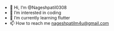- 👋 Hi, I’m @Nageshpatil0308
- 👀 I’m interested in coding
- 🌱 I’m currently learning flutter
- 📫 How to reach me nageshpatilm4u@gmail.com

<!---
Nageshpatil0308/Nageshpatil0308 is a ✨ special ✨ repository because its `README.md` (this file) appears on your GitHub profile.
You can click the Preview link to take a look at your changes.
--->
